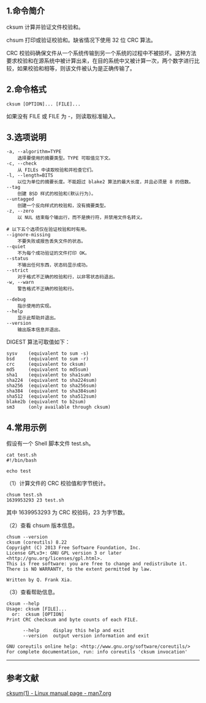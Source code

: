 ## 1.命令简介

cksum 计算并验证文件校验和。

chsum 打印或验证校验和。缺省情况下使用 32 位 CRC 算法。

CRC 校验码确保文件从一个系统传输到另一个系统的过程中不被损坏。这种方法要求校验和在源系统中被计算出来，在目的系统中又被计算一次，两个数字进行比较，如果校验和相等，则该文件被认为是正确传输了。

## 2.命令格式

```shell
cksum [OPTION]... [FILE]...
```
如果没有 FILE 或 FILE 为 -，则读取标准输入。

## 3.选项说明

```shell
-a, --algorithm=TYPE
	选择要使用的摘要类型。TYPE 可取值见下文。
-c, --check
	从 FILEs 中读取校验和并检查它们。
-l, --length=BITS
	以位为单位的摘要长度。不能超过 blake2 算法的最大长度，并且必须是 8 的倍数。
--tag
	创建 BSD 样式的校验和(默认行为)。
--untagged
	创建一个反向样式的校验和，没有摘要类型。
-z, --zero
	以 NUL 结束每个输出行，而不是换行符，并禁用文件名转义。

# 以下五个选项仅在验证校验和时有用。
--ignore-missing
	不要失败或报告丢失文件的状态。
--quiet
	不为每个成功验证的文件打印 OK。
--status
	不输出任何东西，状态码显示成功。
--strict
	对于格式不正确的校验和行，以非零状态码退出。
-w, --warn
	警告格式不正确的校验和行。

--debug
	指示使用的实现。
--help
	显示此帮助并退出。
--version
	输出版本信息并退出。
```
DIGEST 算法可取值如下：
```shell
sysv   	(equivalent to sum -s)
bsd    	(equivalent to sum -r)
crc    	(equivalent to cksum)
md5    	(equivalent to md5sum)
sha1   	(equivalent to sha1sum)
sha224 	(equivalent to sha224sum)
sha256 	(equivalent to sha256sum)
sha384 	(equivalent to sha384sum)
sha512 	(equivalent to sha512sum)
blake2b	(equivalent to b2sum)
sm3    	(only available through cksum)
```
## 4.常用示例
假设有一个 Shell 脚本文件 test.sh。
```
cat test.sh
#!/bin/bash

echo test
```
（1）计算文件的 CRC 校验值和字节统计。
```shell
chsum test.sh
1639953293 23 test.sh
```
其中 1639953293 为 CRC 校验码，23 为字节数。

（2）查看 chsum 版本信息。
```shell
chsum --version
cksum (coreutils) 8.22
Copyright (C) 2013 Free Software Foundation, Inc.
License GPLv3+: GNU GPL version 3 or later <http://gnu.org/licenses/gpl.html>.
This is free software: you are free to change and redistribute it.
There is NO WARRANTY, to the extent permitted by law.

Written by Q. Frank Xia.
```

（3）查看帮助信息。

```shell
cksum --help
Usage: cksum [FILE]...
  or:  cksum [OPTION]
Print CRC checksum and byte counts of each FILE.

      --help     display this help and exit
      --version  output version information and exit

GNU coreutils online help: <http://www.gnu.org/software/coreutils/>
For complete documentation, run: info coreutils 'cksum invocation'
```

---

## 参考文献

[cksum(1) - Linux manual page - man7.org](https://man7.org/linux/man-pages/man1/cksum.1.html)

<Vssue title="cksum" />
